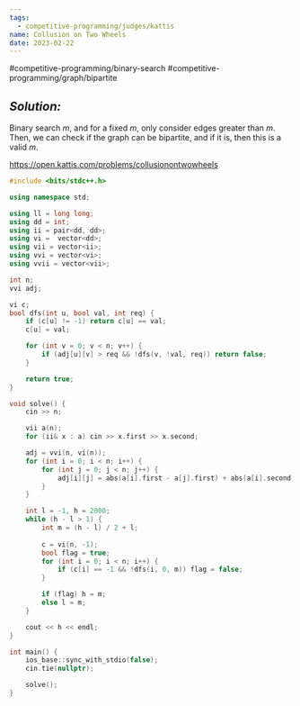 ```yaml
---
tags:
  - competitive-programming/judges/kattis
name: Collusion on Two Wheels
date: 2023-02-22
---
```

#competitive-programming/binary-search #competitive-programming/graph/bipartite 
## _Solution:_
Binary search $m$, and for a fixed $m$, only consider edges greater than $m$. Then, we can check if the graph can be bipartite, and if it is, then this is a valid $m$.

https://open.kattis.com/problems/collusionontwowheels
```cpp
#include <bits/stdc++.h>

using namespace std;

using ll = long long;
using dd = int;
using ii = pair<dd, dd>;
using vi =  vector<dd>;
using vii = vector<ii>;
using vvi = vector<vi>;
using vvii = vector<vii>;

int n;
vvi adj;

vi c;
bool dfs(int u, bool val, int req) {
    if (c[u] != -1) return c[u] == val;
    c[u] = val;

    for (int v = 0; v < n; v++) {
        if (adj[u][v] > req && !dfs(v, !val, req)) return false;
    }

    return true;
}

void solve() {
    cin >> n;

    vii a(n);
    for (ii& x : a) cin >> x.first >> x.second;

    adj = vvi(n, vi(n));
    for (int i = 0; i < n; i++) {
        for (int j = 0; j < n; j++) {
            adj[i][j] = abs(a[i].first - a[j].first) + abs(a[i].second - a[j].second);
        }
    }

    int l = -1, h = 2000;
    while (h - l > 1) {
        int m = (h - l) / 2 + l;
        
        c = vi(n, -1);
        bool flag = true;
        for (int i = 0; i < n; i++) {
            if (c[i] == -1 && !dfs(i, 0, m)) flag = false;
        }

        if (flag) h = m;
        else l = m;
    }

    cout << h << endl;
}

int main() {
    ios_base::sync_with_stdio(false);
    cin.tie(nullptr);

    solve();
}
```